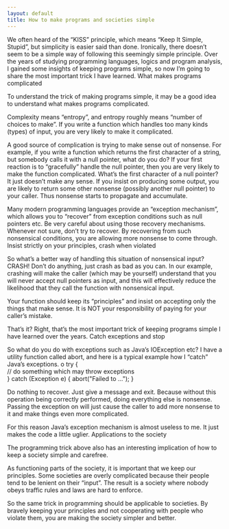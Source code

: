 ```yaml
---
layout: default
title: How to make programs and societies simple
---
```




We often heard of the “KISS” principle, which means “Keep It Simple, Stupid”, but simplicity is easier said than done. Ironically, there doesn’t seem to be a simple way of following this seemingly simple principle. Over the years of studying programming languages, logics and program analysis, I gained some insights of keeping programs simple, so now I’m going to share the most important trick I have learned.
What makes programs complicated

To understand the trick of making programs simple, it may be a good idea to understand what makes programs complicated.

Complexity means “entropy”, and entropy roughly means “number of choices to make”. If you write a function which handles too many kinds (types) of input, you are very likely to make it complicated.

A good source of complication is trying to make sense out of nonsense. For example, if you write a function which returns the first character of a string, but somebody calls it with a null pointer, what do you do? If your first reaction is to “gracefully” handle the null pointer, then you are very likely to make the function complicated. What’s the first character of a null pointer? It just doesn’t make any sense. If you insist on producing some output, you are likely to return some other nonsense (possibly another null pointer) to your caller. Thus nonsense starts to propagate and accumulate.

Many modern programming languages provide an “exception mechanism”, which allows you to “recover” from exception conditions such as null pointers etc. Be very careful about using those recovery mechanisms. Whenever not sure, don’t try to recover. By recovering from such nonsensical conditions, you are allowing more nonsense to come through.
Insist strictly on your principles, crash when violated

So what’s a better way of handling this situation of nonsensical input? CRASH! Don’t do anything, just crash as bad as you can. In our example, crashing will make the caller (which may be yourself) understand that you will never accept null pointers as input, and this will effectively reduce the likelihood that they call the function with nonsensical input.

Your function should keep its “principles” and insist on accepting only the things that make sense. It is NOT your responsibility of paying for your caller’s mistake.

That’s it? Right, that’s the most important trick of keeping programs simple I have learned over the years.
Catch exceptions and stop

So what do you do with exceptions such as Java’s IOException etc? I have a utility function called abort, and here is a typical example how I “catch” Java’s exceptions.
o
    try {         
        // do something which may throw exceptions     
    } catch (Exception e) {
        abort("Failed to ...");
    }

Do nothing to recover. Just give a message and exit. Because without this operation being correctly performed, doing everything else is nonsense. Passing the exception on will just cause the caller to add more nonsense to it and make things even more complicated.

For this reason Java’s exception mechanism is almost useless to me. It just makes the code a little uglier.
Applications to the society

The programming trick above also has an interesting implication of how to keep a society simple and carefree.

As functioning parts of the society, it is important that we keep our principles. Some societies are overly complicated because their people tend to be lenient on their “input”. The result is a society where nobody obeys traffic rules and laws are hard to enforce.

So the same trick in programming should be applicable to societies. By bravely keeping your principles and not cooperating with people who violate them, you are making the society simpler and better.